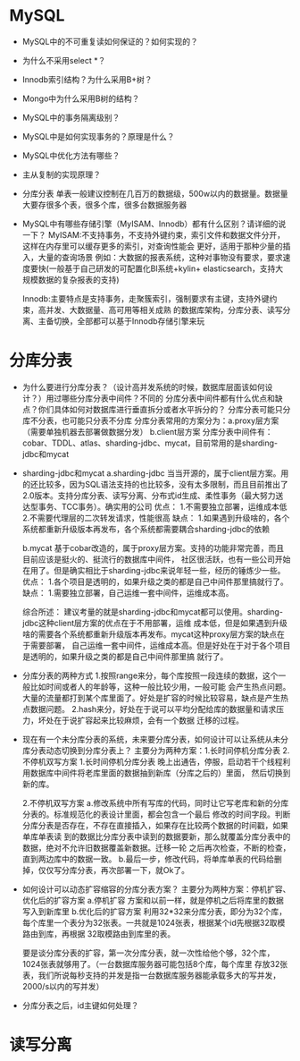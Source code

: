 # MySQL
- MySQL中的不可重复读如何保证的？如何实现的？
- 为什么不采用select *？
- Innodb索引结构？为什么采用B+树？
- Mongo中为什么采用B树的结构？
- MySQL中的事务隔离级别？
- MySQL中是如何实现事务的？原理是什么？
- MySQL中优化方法有哪些？
- 主从复制的实现原理？

- 分库分表
  单表一般建议控制在几百万的数据级，500w以内的数据量。数据量大要存很多个表，很多个库，很多台数据服务器

- MySQL中有哪些存储引擎（MyISAM、Innodb）都有什么区别？请详细的说一下？
  MyISAM:不支持事务，不支持外键约束，索引文件和数据文件分开，这样在内存里可以缓存更多的索引，对查询性能会
         更好，适用于那种少量的插入，大量的查询场景
  例如：大数据的报表系统，这种对事物没有要求，要求速度要快(一般基于自己研发的可配置化BI系统+kylin+
  elasticsearch，支持大规模数据的复杂报表的支持)

  Innodb:主要特点是支持事务，走聚簇索引，强制要求有主键，支持外键约束，高并发、大数据量、高可用等相关成熟
         的数据库架构，分库分表、读写分离、主备切换，全部都可以基于Innodb存储引擎来玩

# 分库分表
- 为什么要进行分库分表？（设计高并发系统的时候，数据库层面该如何设计？）用过哪些分库分表中间件？不同的
  分库分表中间件都有什么优点和缺点？你们具体如何对数据库进行垂直拆分或者水平拆分的？
  分库分表可能只分库不分表，也可能只分表不分库
  分库分表常用的方案分为：a.proxy层方案（需要单独机器去部署做数据分发）  b.client层方案
  分库分表中间件有：cobar、TDDL、atlas、sharding-jdbc、mycat，目前常用的是sharding-jdbc和mycat

- sharding-jdbc和mycat
  a.sharding-jdbc
    当当开源的，属于client层方案。用的还比较多，因为SQL语法支持的也比较多，没有太多限制，而且目前推出了
    2.0版本。支持分库分表、读写分离、分布式id生成、柔性事务（最大努力送达型事务、TCC事务）。确实用的公司
    优点：
        1.不需要独立部署，运维成本低
        2.不需要代理层的二次转发请求，性能很高
    缺点：
        1.如果遇到升级啥的，各个系统都重新升级版本再发布，各个系统都需要耦合sharding-jdbc的依赖

  b.mycat
    基于cobar改造的，属于proxy层方案。支持的功能非常完善，而且目前应该是挺火的、挺流行的数据库中间件，
    社区很活跃，也有一些公司开始在用了。但是确实相比于sharding-jdbc来说年轻一些，经历的锤炼少一些。
    优点：
        1.各个项目是透明的，如果升级之类的都是自己中间件那里搞就行了。
    缺点：
        1.需要独立部署，自己运维一套中间件，运维成本高。

  综合所述：
    建议考量的就是sharding-jdbc和mycat都可以使用。sharding-jdbc这种client层方案的优点在于不用部署，运维
    成本低，但是如果遇到升级啥的需要各个系统都重新升级版本再发布。mycat这种proxy层方案的缺点在于需要部署，
    自己运维一套中间件，运维成本高。但是好处在于对于各个项目是透明的，如果升级之类的都是自己中间件那里搞
    就行了。

- 分库分表的两种方式
    1.按照range来分，每个库按照一段连续的数据，这个一般比如时间或者人的年龄等，这种一般比较少用，一般可能
      会产生热点问题。大量的流量都打到某个库里面了。好处是扩容的时候比较容易，缺点是产生热点数据问题。
    2.hash来分，好处在于说可以平均分配给库的数据量和请求压力，坏处在于说扩容起来比较麻烦，会有一个数据
      迁移的过程。

- 现在有一个未分库分表的系统，未来要分库分表，如何设计可以让系统从未分库分表动态切换到分库分表上？
  主要分为两种方案：1.长时间停机分库分表  2.不停机双写方案
  1.长时间停机分库分表
    晚上出通告，停服，启动若干个线程利用数据库中间件将老库里面的数据抽到新库（分库之后的）里面，
    然后切换到新的库。

  2.不停机双写方案
    a.修改系统中所有写库的代码，同时让它写老库和新的分库分表的。标准规范化的表设计里面，都会包含一个最后
      修改的时间字段。判断分库分表是否存在，不存在直接插入，如果存在比较两个数据的时间戳，如果单库单表读
      到的数据比分库分表中读到的数据要新，那么就覆盖分库分表中的数据，绝对不允许旧数据覆盖新数据。迁移一轮
      之后再次检查，不断的检查，直到两边库中的数据一致。
    b.最后一步，修改代码，将单库单表的代码给删掉，仅仅写分库分表，再次部署一下，就Ok了。

- 如何设计可以动态扩容缩容的分库分表方案？
主要分为两种方案：停机扩容、优化后的扩容方案
    a.停机扩容
      方案和以前一样，就是停机之后将库里的数据写入到新库里
    b.优化后的扩容方案
      利用32*32来分库分表，即分为32个库，每个库里一个表分为32张表。一共就是1024张表，根据某个id先根据32取模路由到库，再根据
      32取模路由到库里的表。

    要是谈分库分表的扩容，第一次分库分表，就一次性给他个够，32个库，1024张表就够用了。（一台数据库服务器可能包括8个库，每个库里
    存放32张表，我们所说每秒支持的并发是指一台数据库服务器能承载多大的写并发，2000/s以内的写并发）


- 分库分表之后，id主键如何处理？


# 读写分离

